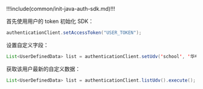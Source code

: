 !!!include(common/init-java-auth-sdk.md)!!!

首先使用用户的 token 初始化 SDK：

```java
authenticationClient.setAccessToken("USER_TOKEN");
```

设置自定义字段：

```java
List<UserDefinedData> list = authenticationClient.setUdv('school', '华中科技大学').execute();
```

获取该用户最新的自定义数据：

```java
List<UserDefinedData> list = authenticationClient.listUdv().execute();
```